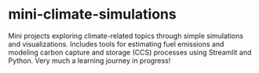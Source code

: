 # mini-climate-simulations
Mini projects exploring climate-related topics through simple simulations and visualizations. Includes tools for estimating fuel emissions and modeling carbon capture and storage (CCS) processes using Streamlit and Python. Very much a learning journey in progress!
